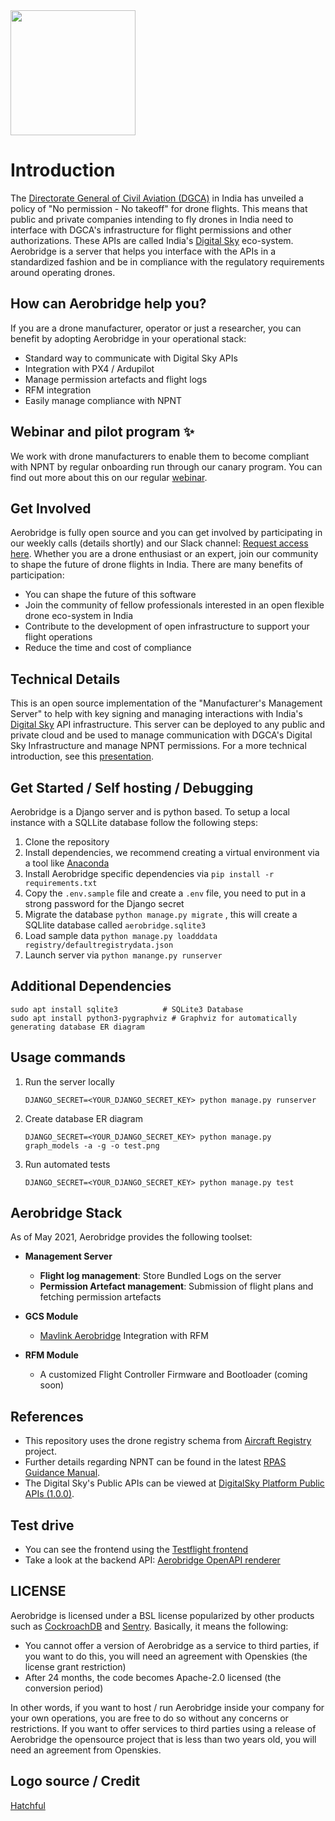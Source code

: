 <img src="https://i.imgur.com/88pvVBP.png" height="200">

# Introduction

The [Directorate General of Civil Aviation (DGCA)](https://dgca.gov.in/digigov-portal/) in India has unveiled a policy of "No permission - No takeoff" for drone flights. This means that public and private companies intending to fly drones in India need to interface with DGCA's infrastructure for flight permissions and other authorizations. These APIs are called India's [Digital Sky](https://digitalsky.dgca.gov.in/) eco-system. Aerobridge is a server that helps you interface with the APIs in a standardized fashion and be in compliance with the regulatory requirements around operating drones.

## How can Aerobridge help you?

If you are a drone manufacturer, operator or just a researcher, you can benefit by adopting Aerobridge in your operational stack:

- Standard way to communicate with Digital Sky APIs
- Integration with PX4 / Ardupilot
- Manage permission artefacts and flight logs
- RFM integration
- Easily manage compliance with NPNT

## Webinar and pilot program ✨

We work with drone manufacturers to enable them to become compliant with NPNT by regular onboarding run through our canary program. You can find out more about this on our regular [webinar](https://webinar.aerobridge.in).

## Get Involved

Aerobridge is fully open source and you can get involved by participating in our weekly calls (details shortly) and our Slack channel: [Request access here](https://forms.gle/qdUgjJHiFQn2Yuhg6). Whether you are a drone enthusiast or an expert, join our community to shape the future of drone flights in India. There are many benefits of participation:

- You can shape the future of this software
- Join the community of fellow professionals interested in an open flexible drone eco-system in India
- Contribute to the development of open infrastructure to support your flight operations
- Reduce the time and cost of compliance

## Technical Details

This is an open source implementation of the "Manufacturer's Management Server" to help with key signing and managing interactions with India's [Digital Sky](https://digitalsky.dgca.gov.in/) API infrastructure. This server can be deployed to any public and private cloud and be used to manage communication with DGCA's Digital Sky Infrastructure and manage NPNT permissions. For a more technical introduction, see this [presentation](https://docs.google.com/presentation/d/1cZrNwNrLtLIj5eKEGql2HN-G1gZFbbGhGbiTB1i16So/edit?usp=sharing).

## Get Started / Self hosting / Debugging

Aerobridge is a Django server and is python based. To setup a local instance with a SQLLite database follow the following steps: 

1. Clone the repository
2. Install dependencies, we recommend creating a virtual environment via a tool like [Anaconda](https://docs.conda.io/en/latest/)
3. Install Aerobridge specific dependencies via `pip install -r requirements.txt`
4. Copy the `.env.sample` file and create a `.env` file, you need to put in a strong password for the Django secret
5. Migrate the database `python manage.py migrate` , this will create a SQLlite database called `aerobridge.sqlite3`
6. Load sample data `python manage.py loadddata registry/defaultregistrydata.json`
7. Launch server via `python manange.py runserver`

## Additional Dependencies

``` 
sudo apt install sqlite3          # SQLite3 Database
sudo apt install python3-pygraphviz # Graphviz for automatically generating database ER diagram
```

## Usage commands

1. Run the server locally 
   ```
   DJANGO_SECRET=<YOUR_DJANGO_SECRET_KEY> python manage.py runserver
   ```
2. Create database ER diagram
   ```
   DJANGO_SECRET=<YOUR_DJANGO_SECRET_KEY> python manage.py graph_models -a -g -o test.png
   ```
3. Run automated tests
    ```
    DJANGO_SECRET=<YOUR_DJANGO_SECRET_KEY> python manage.py test
    ```

## Aerobridge Stack

As of May 2021, Aerobridge provides the following toolset:

- **Management Server**
  - __Flight log management__: Store Bundled Logs on the server
  - __Permission Artefact management__: Submission of flight plans and fetching permission artefacts

- **GCS Module**
  - [Mavlink Aerobridge](https://github.com/openskies-sh/mavlink-aerobridge) Integration with RFM

- **RFM Module**
  - A customized Flight Controller Firmware and Bootloader (coming soon)

## References

- This repository uses the drone registry schema from [Aircraft Registry](https://aircraftregistry.herokuapp.com) project.
- Further details regarding NPNT can be found in the latest [RPAS Guidance Manual](https://public-prd-dgca.s3.ap-south-1.amazonaws.com/InventoryList/headerblock/drones/DGCA%20RPAS%20Guidance%20Manual.pdf).
- The Digital Sky's Public APIs can be viewed at [DigitalSky Platform Public APIs (1.0.0)](https://redocly.github.io/redoc/?url=https://digitalsky.dgca.gov.in/assets/files/DigitalSky-Public-API-Swagger-Specification-v1.0.0.yml).

## Test drive

- You can see the frontend using the [Testflight frontend](https://aerobridgetestflight.herokuapp.com/launchpad)
- Take a look at the backend API: [Aerobridge OpenAPI renderer](https://redocly.github.io/redoc/?url=https://raw.githubusercontent.com/openskies-sh/aerobridge/master/api/aerobridge-1.0.0.resolved.yaml)

## LICENSE

Aerobridge is licensed under a BSL license popularized by other products such as [CockroachDB](https://www.cockroachlabs.com/docs/stable/licensing-faqs.html) and [Sentry](https://blog.sentry.io/2019/11/06/relicensing-sentry). Basically, it means the following:

- You cannot offer a version of Aerobridge as a service to third parties, if you want to do this, you will need an agreement with Openskies (the license grant restriction)
- After 24 months, the code becomes Apache-2.0 licensed (the conversion period)

In other words, if you want to host / run Aerobridge inside your company for your own operations, you are free to do so without any concerns or restrictions. If you want to offer services to third parties using a release of Aerobridge the opensource project that is less than two years old, you will need an agreement  from Openskies.

## Logo source / Credit

[Hatchful](https://hatchful.shopify.com/)

